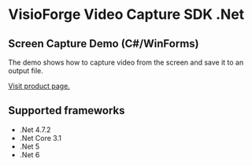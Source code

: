 ﻿# VisioForge Video Capture SDK .Net

## Screen Capture Demo (C#/WinForms)

The demo shows how to capture video from the screen and save it to an output file.

[Visit product page.](https://www.visioforge.com/video-capture-sdk-net)

## Supported frameworks

* .Net 4.7.2
* .Net Core 3.1
* .Net 5
* .Net 6